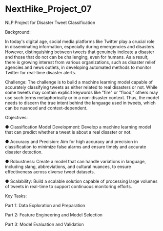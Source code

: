 # NextHike_Project_07
NLP Project for Disaster Tweet Classification

Background:

In today's digital age, social media platforms like Twitter play a crucial role in disseminating information, especially during emergencies and disasters. However, distinguishing between tweets that genuinely indicate a disaster and those that do not can be challenging, even for humans. As a result, there is growing interest from various organizations, such as disaster relief agencies and news outlets, in developing automated methods to monitor Twitter for real-time disaster alerts.

Challenge:
The challenge is to build a machine learning model capable of accurately classifying tweets as either related to real disasters or not. While some tweets may contain explicit keywords like "fire" or "flood," others may use such terms metaphorically or in a non-disaster context. Thus, the model needs to discern the true intent behind the language used in tweets, which can be nuanced and context-dependent.

Objectives:

●	Classification Model Development: Develop a machine learning model that can predict whether a tweet is about a real disaster or not.

●	Accuracy and Precision: Aim for high accuracy and precision in classification to minimize false alarms and ensure timely and accurate disaster detection.

●	Robustness: Create a model that can handle variations in language, including slang, abbreviations, and cultural nuances, to ensure effectiveness across diverse tweet datasets.

●	Scalability: Build a scalable solution capable of processing large volumes of tweets in real-time to support continuous monitoring efforts.

Key Tasks:

Part 1: Data Exploration and Preparation

Part 2: Feature Engineering and Model Selection

Part 3: Model Evaluation and Validation

